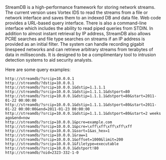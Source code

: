 StreamDB is a high-performance framework for storing network streams.  The current version uses Vortex IDS to read the streams from a file or network interface and saves them to an indexed DB and data file.  Web code provides a URL-based query interface.  There is also a command-line interface which includes the ability to read piped queries from STDIN.  In addition to almost instant retrieval by IP address, StreamDB also allows PCRE searches and file type searches on streams if an IP address is provided as an initial filter.  The system can handle recording gigabit linespeed networks and can retrieve arbitrary streams from terabytes of data in milliseconds.  It is designed to be a complimentary tool to intrusion detection systems to aid security analysts.

Here are some query examples:
```
http://streamdb/?srcip=10.0.0.1
http://streamdb/?dstip=10.0.0.1
http://streamdb/?srcip=10.0.0.1&dstip=1.1.1.1
http://streamdb/?srcip=10.0.0.1&dstip=1.1.1.1&dstport=80
http://streamdb/?srcip=10.0.0.1&dstip=1.1.1.1&dstport=80&start=2011-01-22 00:00:00
http://streamdb/?srcip=10.0.0.1&dstip=1.1.1.1&dstport=80&start=2011-01-22 00:00:00&end=2011-01-23 00:00:00
http://streamdb/?srcip=10.0.0.1&dstip=1.1.1.1&dstport=80&start=2 weeks ago&end=now
http://streamdb/?srcip=10.0.0.1&pcre=example.com
http://streamdb/?srcip=10.0.0.1&pcre=\xff\xff\xff\xff\xff
http://streamdb/?srcip=10.0.0.1&sort=1&as_hex=1
http://streamdb/?srcip=10.0.0.1&raw=1
http://streamdb/?srcip=10.0.0.1&offset=1000&limit=200
http://streamdb/?srcip=10.0.0.1&filetype=executable
http://streamdb/?srcip=10.0.0.1&dstport!80
http://streamdb/?oid=2323-332-1-0
```